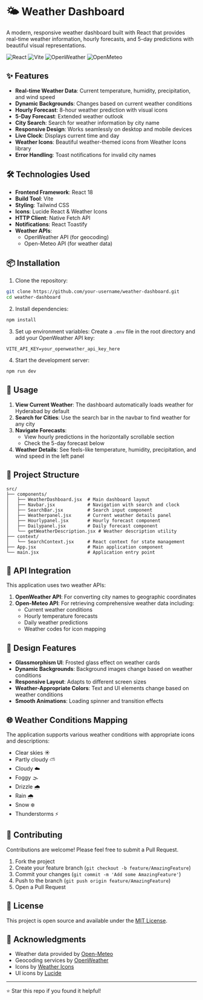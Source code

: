 # 🌤️ Weather Dashboard

A modern, responsive weather dashboard built with React that provides real-time weather information, hourly forecasts, and 5-day predictions with beautiful visual representations.

![React](https://img.shields.io/badge/React-18.2.0-blue)
![Vite](https://img.shields.io/badge/Vite-Build%20Tool-yellow)
![OpenWeather](https://img.shields.io/badge/OpenWeather-API-orange)
![OpenMeteo](https://img.shields.io/badge/OpenMeteo-API-lightgrey)

## ✨ Features

- **Real-time Weather Data**: Current temperature, humidity, precipitation, and wind speed
- **Dynamic Backgrounds**: Changes based on current weather conditions
- **Hourly Forecast**: 8-hour weather prediction with visual icons
- **5-Day Forecast**: Extended weather outlook
- **City Search**: Search for weather information by city name
- **Responsive Design**: Works seamlessly on desktop and mobile devices
- **Live Clock**: Displays current time and day
- **Weather Icons**: Beautiful weather-themed icons from Weather Icons library
- **Error Handling**: Toast notifications for invalid city names

## 🛠️ Technologies Used

- **Frontend Framework**: React 18
- **Build Tool**: Vite
- **Styling**: Tailwind CSS
- **Icons**: Lucide React & Weather Icons
- **HTTP Client**: Native Fetch API
- **Notifications**: React Toastify
- **Weather APIs**: 
  - OpenWeather API (for geocoding)
  - Open-Meteo API (for weather data)

## 📦 Installation

1. Clone the repository:
```bash
git clone https://github.com/your-username/weather-dashboard.git
cd weather-dashboard
```

2. Install dependencies:
```bash
npm install
```

3. Set up environment variables:
Create a `.env` file in the root directory and add your OpenWeather API key:
```env
VITE_API_KEY=your_openweather_api_key_here
```

4. Start the development server:
```bash
npm run dev
```

## 🚀 Usage

1. **View Current Weather**: The dashboard automatically loads weather for Hyderabad by default
2. **Search for Cities**: Use the search bar in the navbar to find weather for any city
3. **Navigate Forecasts**: 
   - View hourly predictions in the horizontally scrollable section
   - Check the 5-day forecast below
4. **Weather Details**: See feels-like temperature, humidity, precipitation, and wind speed in the left panel

## 📁 Project Structure

```
src/
├── components/
│   ├── WeatherDashboard.jsx  # Main dashboard layout
│   ├── Navbar.jsx            # Navigation with search and clock
│   ├── SearchBar.jsx         # Search input component
│   ├── Weatherpanel.jsx      # Current weather details panel
│   ├── Hourlypanel.jsx       # Hourly forecast component
│   ├── Dailypanel.jsx        # Daily forecast component
│   └── getWeatherDescription.jsx # Weather description utility
├── context/
│   └── SearchContext.jsx     # React context for state management
├── App.jsx                   # Main application component
└── main.jsx                  # Application entry point
```

## 🔧 API Integration

This application uses two weather APIs:

1. **OpenWeather API**: For converting city names to geographic coordinates
2. **Open-Meteo API**: For retrieving comprehensive weather data including:
   - Current weather conditions
   - Hourly temperature forecasts
   - Daily weather predictions
   - Weather codes for icon mapping

## 🎨 Design Features

- **Glassmorphism UI**: Frosted glass effect on weather cards
- **Dynamic Backgrounds**: Background images change based on weather conditions
- **Responsive Layout**: Adapts to different screen sizes
- **Weather-Appropriate Colors**: Text and UI elements change based on weather conditions
- **Smooth Animations**: Loading spinner and transition effects

## 🌐 Weather Conditions Mapping

The application supports various weather conditions with appropriate icons and descriptions:

- Clear skies ☀️
- Partly cloudy ⛅
- Cloudy ☁️
- Foggy 🌫️
- Drizzle 🌧️
- Rain 🌧️
- Snow ❄️
- Thunderstorms ⚡

## 🤝 Contributing

Contributions are welcome! Please feel free to submit a Pull Request.

1. Fork the project
2. Create your feature branch (`git checkout -b feature/AmazingFeature`)
3. Commit your changes (`git commit -m 'Add some AmazingFeature'`)
4. Push to the branch (`git push origin feature/AmazingFeature`)
5. Open a Pull Request

## 📝 License

This project is open source and available under the [MIT License](LICENSE).

## 🙏 Acknowledgments

- Weather data provided by [Open-Meteo](https://open-meteo.com/)
- Geocoding services by [OpenWeather](https://openweathermap.org/)
- Icons by [Weather Icons](https://erikflowers.github.io/weather-icons/)
- UI icons by [Lucide](https://lucide.dev/)

---

⭐ Star this repo if you found it helpful!
